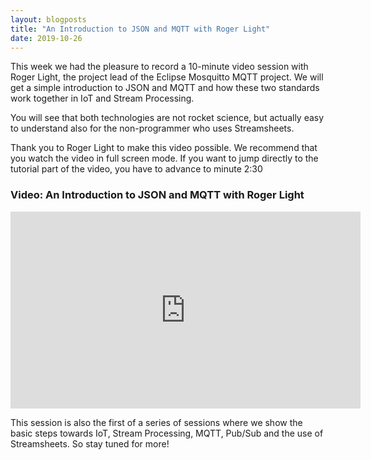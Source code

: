 ```yaml
---
layout: blogposts
title: "An Introduction to JSON and MQTT with Roger Light"
date: 2019-10-26
---
```

This week we had the pleasure to record a 10-minute video session with Roger Light, the project lead of the Eclipse Mosquitto MQTT project. We will get a simple introduction to JSON and MQTT and how these two standards work together in IoT and Stream Processing.

You will see that both technologies are not rocket science, but actually easy to understand also for the non-programmer who uses Streamsheets.

Thank you to Roger Light to make this video possible. We recommend that you watch the video in full screen mode. If you want to jump directly to the tutorial part of the video, you have to advance to minute 2:30


### Video: An Introduction to JSON and MQTT with Roger Light

<div class="iframe-container">
    <iframe width="560" height="315" src="https://www.youtube.com/embed/qZtBHSaseYM" frameborder="0" allow="accelerometer; autoplay; encrypted-media; gyroscope; picture-in-picture" allowfullscreen></iframe>
</div>

This session is also the first of a series of sessions where we show the basic steps towards IoT, Stream Processing, MQTT, Pub/Sub and the use of Streamsheets. So stay tuned for more!